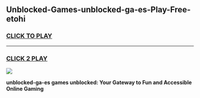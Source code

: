
## Unblocked-Games-unblocked-ga-es-Play-Free-etohi
<h3>
<a href="https://premium76.site?title=unblocked-ga-es&ref=23A">CLICK TO PLAY</a></h3>
<hr>

<h3>
<a href="https://premium76.site?title=unblocked-ga-es&ref=23A">CLICK 2 PLAY</a>
  
</h3>

<a href="https://premium76.site?title=unblocked-ga-es&ref=23A"><img src="https://clearcache.store/games.png"></a>


**unblocked-ga-es games unblocked: Your Gateway to Fun and Accessible Online Gaming**
